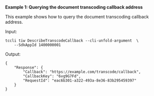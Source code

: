 **Example 1: Querying the document transcoding callback address**

This example shows how to query the document transcoding callback address.

Input: 

```
tccli tiw DescribeTranscodeCallback --cli-unfold-argument  \
    --SdkAppId 1400000001
```

Output: 
```
{
    "Response": {
        "Callback": "https://example.com/transcode/callback",
        "CallbackKey": "6vg9G7Fd",
        "RequestId": "eac6b301-a322-493a-8e36-83b295459397"
    }
}
```

